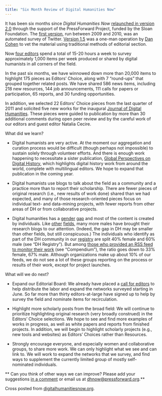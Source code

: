 ```yaml
---
title: "Six Month Review of Digital Humanities Now"
---
```


It has been six months since *Digital Humanities Now* [relaunched in version 2.0](http://www.dancohen.org/2011/11/02/digital-humanities-now-2-0-bigger-and-better-with-a-new-review-process/) through the support of the PressForward Project, funded by the Sloan Foundation. The [first version](http://www.dancohen.org/2009/11/18/introducing-digital-humanities-now/), run between 2009 and 2010, was an automated survey of Twitter. [Version 1.5](http://www.dancohen.org/2011/11/02/digital-humanities-now-2-0-bigger-and-better-with-a-new-review-process/) was a one-man operation by [Dan Cohen](http://www.dancohen.org/) to vet the material using traditional methods of editorial section.

Now [four editors](http://digitalhumanitiesnow.org/how-this-works/) spend a total of 15-20 hours a week to survey approximately 1,000 items per week produced or shared by digital humanists in all corners of the field.

In the past six months, we have winnowed down more than 20,000 items to highlight 175 pieces as Editors’ Choice, along with 7 “round-ups” that grouped together related posts. We have shared 586 news items, including 218 new resources, 144 job announcements, 111 calls for papers or participation, 65 reports, and 30 funding opportunities.

In addition, we selected 22 Editors’ Choice pieces from the last quarter of 2011 and solicited five new works for the inaugural [Journal of Digital Humanities](http://journalofdigitalhumanities.org/). These pieces were guided to publication by more than 30 additional comments during open peer review and by the careful work of our editors and guest editor Natalia Cecire.

What did we learn?

*   Digital humanists are very active. At the moment our aggregation and curation process would be difficult (though perhaps not impossible) to sustain solely through volunteer efforts. And there is enough work happening to necessitate a sister publication, [Global Perspectives on Digital History](http://gpdh.org/), which highlights digital history work from around the world, complete with multilingual editors. We hope to expand that publication in the coming year.

*   Digital humanists use blogs to talk about the field as a community and a practice more than to report their scholarship. There are fewer pieces of original research (i.e., new results of work done) shared than we had expected, and many of those research-oriented pieces focus on individual text- and data-mining projects, with fewer reports from other areas of DH or from collaborative projects.

*   Digital humanities has a [gender](http://llc.oxfordjournals.org/) [gap](http://digitalhumanities.org/dhq/vol/5/3/index.html) and most of the content is created by individuals. Like [other](http://www.plosone.org/article/info:doi%2F10.1371%2Fjournal.pone.0035869) [fields](http://stumblingpast.wordpress.com/2012/05/15/female-historians-and-book-reviews-in-academic-journals/), many more males have brought their research blogs to our attention. (Indeed, the gap in DH may be smaller than other fields, but still conspicuous.) The individuals who identify as part of the DH community in our [registry](https://docs.google.com/spreadsheet/pub?hl=en_US&hl=en_US&key=0AucqXAIBhf_idGNlZzVjSGkxQU9XNU4yb0w1clMxeXc&single=true&gid=4&output=html) are split 40% female and 60% male (see “DH Registry”). But among [those who provided an RSS feed to monitor their work](https://docs.google.com/spreadsheet/pub?hl=en_US&hl=en_US&key=0AucqXAIBhf_idGNlZzVjSGkxQU9XNU4yb0w1clMxeXc&single=true&gid=3&output=html) (see “Compendium”), the ratio goes down to 33% female, 67% male. Although organizations make up about 10% of our feeds, we do not see a lot of these groups reporting on the process or results of their work, except for project launches.

What will we do next?

*   Expand our Editorial Board: We already have placed a [call for editors](http://digitalhumanitiesnow.org/help-edit-dhnow/) to help distribute the labor and expand the networks surveyed starting in June. So far more than thirty editors-at-large have signed up to help by survey the field and nominate items for recirculation.

*   Highlight more scholarly posts from the broad field: We will continue to prioritize highlighting original research (very broadly construed) in the Editors’ Choice selections. We hope to see and find more examples of works in progress, as well as white papers and reports from finished projects. In addition, we will begin to highlight scholarly projects (e.g., new tools and websites) as Editors’ Choices rather than Resources.

*   Strongly encourage everyone, and especially women and collaborative groups, to share more work. We can only highlight what we see and can link to. We will work to expand the networks that we survey, and find ways to supplement the currently limited group of mostly self-nominated individuals.

**
Can you think of other ways we can improve? Please add your suggestions [in a comment](http://digitalhumanitiesnow.org/2012/05/six-month-review-of-digital-humanities-now/) or email us at dhnow@pressforward.org.**

Cross posted from [digitalhumanitiesnow.org](http://digitalhumanitiesnow.org/2012/05/six-month-review-of-digital-humanities-now/).
